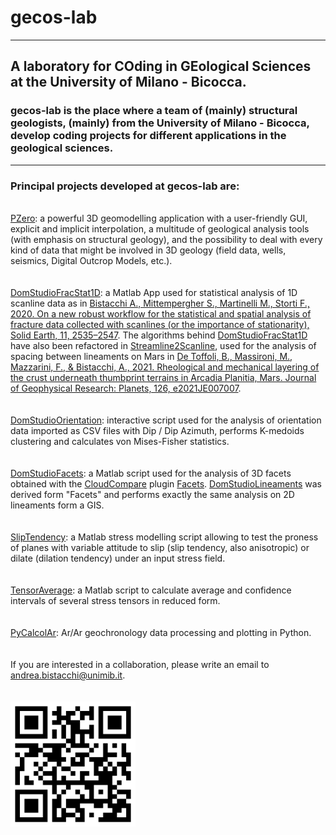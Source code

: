 # gecos-lab
---
## A laboratory for COding in GEological Sciences at the University of Milano - Bicocca.

### gecos-lab is the place where a team of (mainly) structural geologists, (mainly) from the University of Milano - Bicocca, develop coding projects for different applications in the geological sciences.
---
### Principal projects developed at gecos-lab are:
\
[PZero](https://github.com/andrea-bistacchi/PZero): a powerful 3D geomodelling application with a user-friendly GUI, explicit and implicit interpolation, a multitude of geological analysis tools (with emphasis on structural geology), and the possibility to deal with every kind of data that might be involved in 3D geology (field data, wells, seismics, Digital Outcrop Models, etc.).
\
\
\
[DomStudioFracStat1D](https://github.com/gecos-lab/DomStudioFracStat1D): a Matlab App used for statistical analysis of 1D scanline data as in [Bistacchi A., Mittempergher S., Martinelli M., Storti F., 2020. On a new robust workflow for the statistical and spatial analysis of fracture data collected with scanlines (or the importance of stationarity), Solid Earth, 11, 2535–2547](https://doi.org/10.5194/se-11-2535-2020). The algorithms behind [DomStudioFracStat1D](https://github.com/gecos-lab/DomStudioFracStat1D) have also been refactored in [Streamline2Scanline](https://github.com/gecos-lab/Streamline2Scanline), used for the analysis of spacing between lineaments on Mars in [De Toffoli, B., Massironi, M., Mazzarini, F., & Bistacchi, A., 2021. Rheological and mechanical layering of the crust underneath thumbprint terrains in Arcadia Planitia, Mars. Journal of Geophysical Research: Planets, 126, e2021JE007007](https://agupubs.onlinelibrary.wiley.com/doi/full/10.1029/2021JE007007).
\
\
\
[DomStudioOrientation](https://github.com/gecos-lab/DomStudioOrientation): interactive script used for the analysis of orientation data imported as CSV files with Dip / Dip Azimuth, performs K-medoids clustering and calculates von Mises-Fisher statistics.
\
\
\
[DomStudioFacets](https://github.com/gecos-lab/DomStudioFacets): a Matlab script used for the analysis of 3D facets obtained with the [CloudCompare](https://www.danielgm.net/cc/) plugin [Facets](https://www.cloudcompare.org/doc/wiki/index.php/Facets_(plugin)). [DomStudioLineaments](https://github.com/gecos-lab/DomStudioLineaments) was derived form "Facets" and performs exactly the same analysis on 2D lineaments form a GIS.
\
\
\
[SlipTendency](https://github.com/gecos-lab/SlipTendency): a Matlab stress modelling script allowing to test the proness of planes with variable attitude to slip (slip tendency, also anisotropic) or dilate (dilation tendency) under an input stress field.
\
\
\
[TensorAverage](https://github.com/gecos-lab/TensorAverage): a Matlab script to calculate average and confidence intervals of several stress tensors in reduced form.
\
\
\
[PyCalcolAr](https://github.com/gecos-lab/PyCalcolAr): Ar/Ar geochronology data processing and plotting in Python.
\
\
\
If you are interested in a collaboration, please write an email to andrea.bistacchi@unimib.it.
\
\
\
<img src='https://github.com/gecos-lab/.github/blob/main/profile/gecos-lab-QR.png' width='200'>

<!--
text under this line does not appear

- A short introduction - what is your organization all about? - DONE, TO BE IMPROVED

- Contribution guidelines - how can the community get involved? - DONE, TO BE IMPROVED

- Useful resources - where can the community find your docs? Is there anything else the community should know? - TO BE COMPLETED. REPOS NOT YET IMPORTED OR CITED ARE:

[PZero](https://github.com/andrea-bistacchi/PZero) -> data repos go under this

[DomStudioLineaments](https://github.com/gecos-lab/DomStudioLineaments)

[DomStudioFacets](https://github.com/andrea-bistacchi/DomStudioFacets)

[DomStudioOrientation](https://github.com/andrea-bistacchi/DomStudioOrientation)
